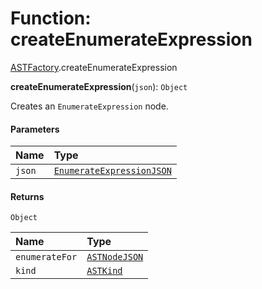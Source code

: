 # Function: createEnumerateExpression

[ASTFactory](/auto-docs/free-layout-editor/modules/ASTFactory.md).createEnumerateExpression

**createEnumerateExpression**(`json`): `Object`

Creates an `EnumerateExpression` node.

#### Parameters

| Name | Type |
| :------ | :------ |
| `json` | [`EnumerateExpressionJSON`](/auto-docs/free-layout-editor/interfaces/EnumerateExpressionJSON.md) |

#### Returns

`Object`

| Name | Type |
| :------ | :------ |
| `enumerateFor` | [`ASTNodeJSON`](/auto-docs/free-layout-editor/interfaces/ASTNodeJSON.md) |
| `kind` | [`ASTKind`](/auto-docs/free-layout-editor/enums/ASTKind.md) |
